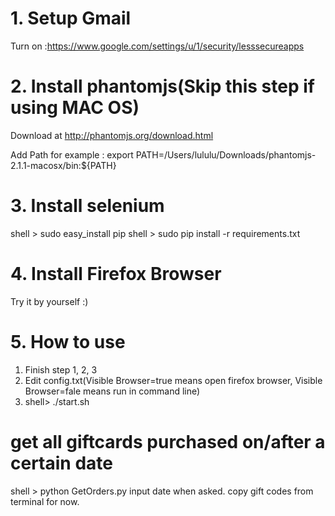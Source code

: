 # 1. Setup Gmail
Turn on :https://www.google.com/settings/u/1/security/lesssecureapps

# 2.  Install phantomjs(Skip this step if using MAC OS)
Download at http://phantomjs.org/download.html

Add Path for example : export PATH=/Users/lululu/Downloads/phantomjs-2.1.1-macosx/bin:${PATH}

# 3. Install selenium
  shell > sudo easy_install pip
  shell > sudo pip install -r requirements.txt

# 4. Install Firefox Browser
  Try it by yourself :)

# 5. How to use
  1. Finish step 1, 2, 3
  2. Edit config.txt(Visible Browser=true means open firefox browser, Visible Browser=fale means run in command line)
  3. shell> ./start.sh

# get all giftcards purchased on/after a certain date
  shell > python GetOrders.py
  input date when asked.
  copy gift codes from terminal for now.

